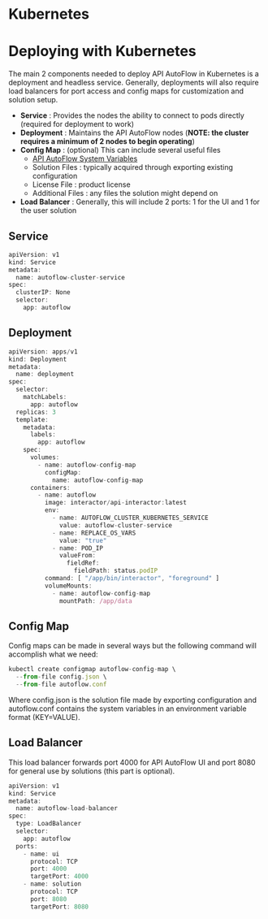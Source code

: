 # Kubernetes

# Deploying with Kubernetes

The main 2 components needed to deploy API AutoFlow in Kubernetes is a deployment and headless service. Generally, deployments will also require load balancers for port access and config maps for customization and solution setup.

- **Service** : Provides the nodes the ability to connect to pods directly (required for deployment to work)
- **Deployment** : Maintains the API AutoFlow nodes (**NOTE: the cluster requires a minimum of 2 nodes to begin operating**)
- **Config Map** : (optional) This can include several useful files
    - [API AutoFlow System Variables](../../advanced-guide/system-variable)
    - Solution Files : typically acquired through exporting existing configuration
    - License File : product license
    - Additional Files : any files the solution might depend on
- **Load Balancer** : Generally, this will include 2 ports: 1 for the UI and 1 for the user solution

## Service

```jsx
apiVersion: v1
kind: Service
metadata:
  name: autoflow-cluster-service
spec:
  clusterIP: None
  selector:
    app: autoflow
```

## Deployment

```jsx
apiVersion: apps/v1
kind: Deployment
metadata:
  name: deployment
spec:
  selector:
    matchLabels:
      app: autoflow
  replicas: 3
  template:
    metadata:
      labels:
        app: autoflow
    spec:
      volumes:
        - name: autoflow-config-map
          configMap:
            name: autoflow-config-map
      containers:
        - name: autoflow
          image: interactor/api-interactor:latest
          env:
            - name: AUTOFLOW_CLUSTER_KUBERNETES_SERVICE
              value: autoflow-cluster-service
            - name: REPLACE_OS_VARS
              value: "true"
            - name: POD_IP
              valueFrom:
                fieldRef:
                  fieldPath: status.podIP
          command: [ "/app/bin/interactor", "foreground" ]
          volumeMounts:
            - name: autoflow-config-map
              mountPath: /app/data
```

## Config Map

Config maps can be made in several ways but the following command will accomplish what we need:

```jsx
kubectl create configmap autoflow-config-map \
  --from-file config.json \
  --from-file autoflow.conf
```

Where config.json is the solution file made by exporting configuration and autoflow.conf contains the system variables in an environment variable format (KEY=VALUE).

## Load Balancer

This load balancer forwards port 4000 for API AutoFlow UI and port 8080 for general use by solutions (this part is optional).

```jsx
apiVersion: v1
kind: Service
metadata:
  name: autoflow-load-balancer
spec:
  type: LoadBalancer
  selector:
    app: autoflow
  ports:
    - name: ui
      protocol: TCP
      port: 4000
      targetPort: 4000
    - name: solution
      protocol: TCP
      port: 8080
      targetPort: 8080
```